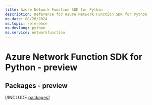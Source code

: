 ```yaml
---
title: Azure Network Function SDK for Python
description: Reference for Azure Network Function SDK for Python
ms.date: 08/26/2024
ms.topic: reference
ms.devlang: python
ms.service: networkfunction
---
```

# Azure Network Function SDK for Python - preview
## Packages - preview
[!INCLUDE [packages](network-function-index.md)]